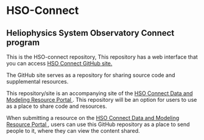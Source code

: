 # HSO-Connect
## Heliophysics System Observatory Connect program
This is the HSO-connect repository, This repository has a web interface that you can access [HSO Connect GitHub site.](https://hsoconnect.github.io/HSO-Connect/site/index.html)

The GitHub site serves as a repository for sharing source code and supplemental resources.

This repository/site is an accompanying site of the [HSO Connect Data and Modeling Resource Portal ](hsoconnect.hpde.gsfc.nasa.gov). This repository will be an option for users to use as a place to share
code and resources. 

When submitting a resource on the [HSO Connect Data and Modeling Resource Portal ](hsoconnect.hpde.gsfc.nasa.gov), users can use this GitHub repository as a place to send people to it, where they can view the content shared. 
